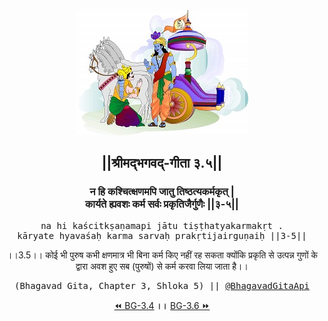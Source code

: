 <center><img src="../../asset/BG.png" alt="#API #bhagavadgitaapi #slok #nodejs #js #api #gitaapi #krishna #hinduism #vedic #ISKCON #shreemadbhagavadgita #technology"/>
<h2>||श्रीमद्‍भगवद्‍-गीता ३.५||</h2>
<h3>न हि कश्चित्क्षणमपि जातु तिष्ठत्यकर्मकृत् |<br/>कार्यते ह्यवशः कर्म सर्वः प्रकृतिजैर्गुणैः ||३-५||</h3>
<pre>na hi kaścitkṣaṇamapi jātu tiṣṭhatyakarmakṛt .<br/>kāryate hyavaśaḥ karma sarvaḥ prakṛtijairguṇaiḥ ||3-5||</pre>
<p>।।3.5।। कोई भी पुरुष कभी क्षणमात्र भी बिना कर्म किए नहीं रह सकता क्योंकि प्रकृति से उत्पन्न गुणों के द्वारा अवश हुए सब (पुरुषों) से कर्म करवा लिया जाता है।।</p>
<pre>(Bhagavad Gita, Chapter 3, Shloka 5) || <a href="https://twitter.com/bhagavadgitaapi">@BhagavadGitaApi</a></pre><a href="../../3/4">⏪  BG-3.4</a><b>        ।।        </b><a href="../../3/6">BG-3.6  ⏩</a></center></center>